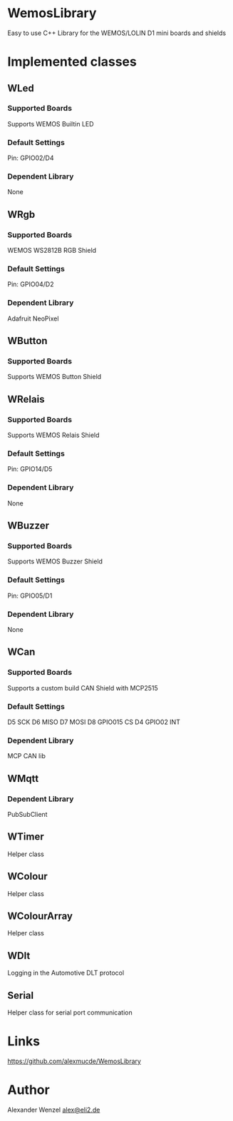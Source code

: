 # WemosLibrary
Easy to use C++ Library for the WEMOS/LOLIN D1 mini boards and shields

# Implemented classes

## WLed

### Supported Boards

Supports WEMOS Builtin LED

### Default Settings

Pin: GPIO02/D4

### Dependent Library

None

## WRgb

### Supported Boards

WEMOS WS2812B RGB Shield

### Default Settings

Pin: GPIO04/D2

### Dependent Library

Adafruit NeoPixel

## WButton

### Supported Boards

Supports WEMOS Button Shield

## WRelais

### Supported Boards

Supports WEMOS Relais Shield

### Default Settings

Pin: GPIO14/D5

### Dependent Library

None

## WBuzzer

### Supported Boards

Supports WEMOS Buzzer Shield

### Default Settings

Pin: GPIO05/D1

### Dependent Library

None

## WCan

### Supported Boards

Supports a custom build CAN Shield with MCP2515

### Default Settings

D5 SCK
D6 MISO
D7 MOSI
D8 GPIO015 CS
D4 GPIO02 INT

### Dependent Library

MCP CAN lib

## WMqtt

### Dependent Library

PubSubClient

## WTimer

Helper class

## WColour

Helper class

## WColourArray

Helper class

## WDlt

Logging in the Automotive DLT protocol

## Serial

Helper class for serial port communication

# Links

https://github.com/alexmucde/WemosLibrary

# Author

Alexander Wenzel <alex@eli2.de>